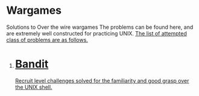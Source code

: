 # Wargames
Solutions to Over the wire wargames
The problems can be found here, and are extremely well constructed for practicing UNIX.
<a href="/logout">
The list of attempted class of problems are as follows.

<ol>
	<li>
		<h1>Bandit</h1>
		Recruit level challenges solved for the familiarity and good grasp over the UNIX shell.
	</li>
</ol>